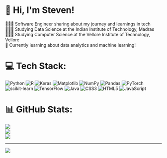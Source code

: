 # 👋 Hi, I'm Steven!
👩🏻‍💻 Software Engineer sharing about my journey and learnings in tech<br/>
👩🏻‍🎓 Studying Data Science at the Indian Institute of Technology, Madras<br/>
👩🏻‍🎓 Studying Computer Science at the Vellore Institute of Technology, Vellore<br/>
💭 Currently learning about data analytics and machine learning!<br/>

# 💻 Tech Stack:
![Python](https://img.shields.io/badge/python-3670A0?style=for-the-badge&logo=python&logoColor=ffdd54) 
![R](https://img.shields.io/badge/r-%23276DC3.svg?style=for-the-badge&logo=r&logoColor=white) 
![Keras](https://img.shields.io/badge/Keras-%23D00000.svg?style=for-the-badge&logo=Keras&logoColor=white) 
![Matplotlib](https://img.shields.io/badge/Matplotlib-%23ffffff.svg?style=for-the-badge&logo=Matplotlib&logoColor=black) 
![NumPy](https://img.shields.io/badge/numpy-%23013243.svg?style=for-the-badge&logo=numpy&logoColor=white) 
![Pandas](https://img.shields.io/badge/pandas-%23150458.svg?style=for-the-badge&logo=pandas&logoColor=white) 
![PyTorch](https://img.shields.io/badge/PyTorch-%23EE4C2C.svg?style=for-the-badge&logo=PyTorch&logoColor=white) 
![scikit-learn](https://img.shields.io/badge/scikit--learn-%23F7931E.svg?style=for-the-badge&logo=scikit-learn&logoColor=white) 
![TensorFlow](https://img.shields.io/badge/TensorFlow-%23FF6F00.svg?style=for-the-badge&logo=TensorFlow&logoColor=white) 
![Java](https://img.shields.io/badge/java-%23ED8B00.svg?style=for-the-badge&logo=openjdk&logoColor=white)
![CSS3](https://img.shields.io/badge/css3-%231572B6.svg?style=for-the-badge&logo=css3&logoColor=white) 
![HTML5](https://img.shields.io/badge/html5-%23E34F26.svg?style=for-the-badge&logo=html5&logoColor=white)
![JavaScript](https://img.shields.io/badge/javascript-%23323330.svg?style=for-the-badge&logo=javascript&logoColor=%23F7DF1E)

# 📊 GitHub Stats:
![](https://github-readme-stats.vercel.app/api?username=stevenittileon&theme=dark&hide_border=false&include_all_commits=false&count_private=false)<br/>
![](https://github-readme-streak-stats.herokuapp.com/?user=stevenittileon&theme=dark&hide_border=false)<br/>
![](https://github-readme-stats.vercel.app/api/top-langs/?username=stevenittileon&theme=dark&hide_border=false&include_all_commits=false&count_private=false&layout=compact)

---
[![](https://visitcount.itsvg.in/api?id=stevenittileon&icon=0&color=0)](https://visitcount.itsvg.in)

<!-- Proudly created with GPRM ( https://gprm.itsvg.in ) -->
